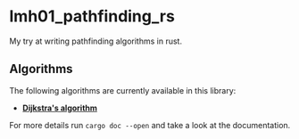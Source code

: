 # lmh01_pathfinding_rs
My try at writing pathfinding algorithms in rust.

## Algorithms
The following algorithms are currently available in this library:

- **[Dijkstra's algorithm](https://en.wikipedia.org/wiki/Dijkstra%27s_algorithm)**

For more details run `cargo doc --open` and take a look at the documentation.